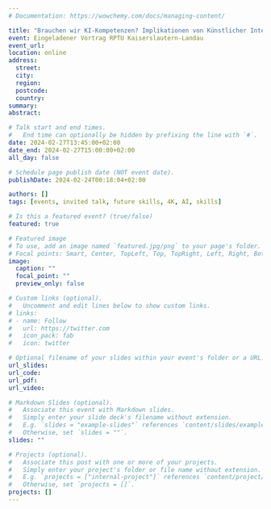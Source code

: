 ```yaml
---
# Documentation: https://wowchemy.com/docs/managing-content/

title: "Brauchen wir KI-Kompetenzen? Implikationen von Künstlicher Intelligenz für das Lernen und Lehren an Hochschulen"
event: Eingeladener Vortrag RPTU Kaiserslautern-Landau
event_url: 
location: online
address:
  street:
  city:
  region:
  postcode:
  country:
summary: 
abstract:

# Talk start and end times.
#   End time can optionally be hidden by prefixing the line with `#`.
date: 2024-02-27T13:45:00+02:00
date_end: 2024-02-27T15:00:00+02:00
all_day: false

# Schedule page publish date (NOT event date).
publishDate: 2024-02-24T00:18:04+02:00

authors: []
tags: [events, invited talk, future skills, 4K, AI, skills]

# Is this a featured event? (true/false)
featured: true

# Featured image
# To use, add an image named `featured.jpg/png` to your page's folder. 
# Focal points: Smart, Center, TopLeft, Top, TopRight, Left, Right, BottomLeft, Bottom, BottomRight.
image:
  caption: ""
  focal_point: ""
  preview_only: false

# Custom links (optional).
#   Uncomment and edit lines below to show custom links.
# links:
# - name: Follow
#   url: https://twitter.com
#   icon_pack: fab
#   icon: twitter

# Optional filename of your slides within your event's folder or a URL.
url_slides: 
url_code:
url_pdf:
url_video:

# Markdown Slides (optional).
#   Associate this event with Markdown slides.
#   Simply enter your slide deck's filename without extension.
#   E.g. `slides = "example-slides"` references `content/slides/example-slides.md`.
#   Otherwise, set `slides = ""`.
slides: ""

# Projects (optional).
#   Associate this post with one or more of your projects.
#   Simply enter your project's folder or file name without extension.
#   E.g. `projects = ["internal-project"]` references `content/project/deep-learning/index.md`.
#   Otherwise, set `projects = []`.
projects: []
---
```

